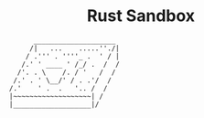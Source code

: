 <div align="center">
  <p>
    <h1>Rust Sandbox</h1>
  </p>
</div>

```
         ____________________
        /|   ...    .....''./|
       / .''' . ''''_ .  ' / |
      /.' ' ____ ' /_/ .  /  /
     /'. . \    /. / '   /  /
    /.' . ' \__/' / . .'/  /
   /.'    ' .  .   '.. /  /
   |~~~~~~~~~~~~~~~~~~~| /
   |___________________|/

```
